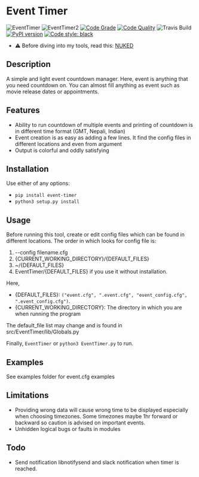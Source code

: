 # Event Timer
![EventTimer](https://github.com/neomachiney/EventTimer/blob/master/pics/EventTimer.png)
![EventTimer2](https://github.com/neomachiney/EventTimer/blob/master/pics/EventTimer2.png)
[![Code Grade](https://www.code-inspector.com/project/15088/status/svg)](https://frontend.code-inspector.com/public/project/15088/EventTimer/dashboard)
[![Code Quality](https://www.code-inspector.com/project/15088/score/svg)](https://frontend.code-inspector.com/public/project/15088/EventTimer/dashboard)
![Travis Build](https://api.travis-ci.com/neomachiney/EventTimer.svg?branch=master)
[![PyPI version](https://badge.fury.io/py/event-timer.svg)](https://badge.fury.io/py/event-timer)
[![Code style: black](https://img.shields.io/badge/code%20style-black-000000.svg)](https://github.com/psf/black)

- :warning: Before diving into my tools, read this: [NUKED](https://github.com/machineydv/machineydv/blob/master/NUKED.md)

## Description
A simple and light event countdown manager. Here, event is anything that you need countdown on. You can almost fill anything as event such as movie release dates or appointments.

## Features
* Ability to run countdown of multiple events and printing of countdown is in different time format (GMT, Nepali, Indian)
* Event creation is as easy as adding a few lines. It find the config files in different locations and even from argument
* Output is colorful and oddly satisfying

## Installation
Use either of any options:
* `pip install event-timer`
* `python3 setup.py install`

## Usage
Before running this tool, create or edit config files which can be found in different locations. The order in which looks for config file is:
1. --config filename.cfg
2. {CURRENT_WORKING_DIRECTORY}/{DEFAULT_FILES}
3. ~/{DEFAULT_FILES}
4. EventTimer/{DEFAULT_FILES} if you use it without installation.  

Here,
* {DEFAULT_FILES}: `("event.cfg", ".event.cfg", "event_config.cfg", ".event_config.cfg")`. 
* {CURRENT_WORKING_DIRECTORY}: The directory in which you are when running the program

The default_file list may change and is found in src/EventTimer/lib/Globals.py

Finally, `EventTimer` or `python3 EventTimer.py` to run.

## Examples
See examples folder for event.cfg examples

## Limitations
* Providing wrong data will cause wrong time to be displayed especially when choosing timezones. Some timezones maybe 1hr forward or backward so
caution is advised on important events.
* Unhidden logical bugs or faults in modules

## Todo
* Send notification libnotifysend and slack notification when timer is reached.
